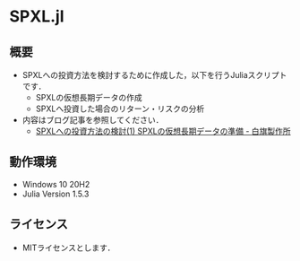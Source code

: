 # SPXL.jl
## 概要
* SPXLへの投資方法を検討するために作成した，以下を行うJuliaスクリプトです．
  - SPXLの仮想長期データの作成
  - SPXLへ投資した場合のリターン・リスクの分析
* 内容はブログ記事を参照してください．
  - [SPXLへの投資方法の検討(1) SPXLの仮想長期データの準備 - 白旗製作所](http://dededemio.blog.fc2.com/blog-entry-91.html)

## 動作環境
* Windows 10 20H2
* Julia Version 1.5.3

## ライセンス
* MITライセンスとします．
